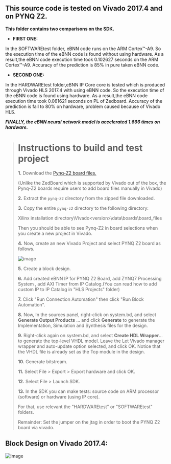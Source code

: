 ## **This source code is tested on Vivado 2017.4 and on PYNQ Z2.**

**This folder contains two comparisons on the SDK.**

- **FIRST ONE:**

In the SOFTWAREtest folder, eBNN code runs on the ARM Cortex™-A9. 
So the execution time of the eBNN code is found without using hardware.
As a result,the eBNN code execution time took 0.102627 seconds on the ARM Cortex™-A9.
Accuracy of the prediction is 85% in pure taken eBNN code.

- **SECOND ONE:**

In the HARDWAREtest folder,eBNN IP Core core is tested which is produced through Vivado HLS 2017.4 with using eBNN code. 
So the execution time of the eBNN code is found using hardware.
As a result,the eBNN code execution time took 0.061621 seconds on PL of Zedboard.
Accuracy of the prediction is fall to 80% on hardware, problem caused because of Vivado HLS.


_**FINALLY, the eBNN neural network model is accelerated 1.666 times on hardware.**_

> # Instructions to build and test project
> **1.** Download the [Pynq-Z2 board files.](https://www.tul.com.tw/ProductsPYNQ-Z2.html)
> 
> (Unlike the ZedBoard which is supported by Vivado out of the box, the Pynq-Z2 boards require users to add board files manually in Vivado)
> 
> **2.** Extract the `pynq-z2` directory from the zipped file downloaded.
> 
> **3.** Copy the entire `pynq-z2` directory to the following directory:
> 
>  Xilinx installation directory\Vivado\<version>\data\boards\board_files
>  
>  Then you should be able to see Pynq-Z2 in board selections when you create a new project in Vivado. 
>  
> **4.** Now, create an new Vivado Project and select PYNQ Z2 board as follows.
> 
> ![image](https://user-images.githubusercontent.com/77918562/124367431-caf52780-dc5f-11eb-91af-42726d508ba0.png)
> 
> **5.** Create a block design.
> 
> **6.** Add created eBNN IP for PYNQ Z2 Board, add ZYNQ7 Processing System , add AXI Timer from IP Catalog.(You can read how to add custom IP to IP Catalog in "HLS Projects" folder)
> 
> **7.** Click "Run Connection Automation" then click "Run Block Automation".
> 
> **8.** Now, In the sources panel, right-click on system.bd, and select **Generate Output Products** … and click **Generate** to generate the Implementation, Simulation and Synthesis files for the design.
> 
> **9.** Right-click again on system.bd, and select **Create HDL Wrapper**… to generate the top-level VHDL model. Leave the Let Vivado manager wrapper and auto-update option selected, and click OK. Notice that the VHDL file is already set as the Top module in the design.
> 
> **10.** Generate bitstream.
> 
> **11.** Select File > Export > Export hardware and click OK.
> 
> **12.** Select File > Launch SDK.
> 
> **13.** In the SDK you can make tests: source code on ARM processor (software) or hardware (using IP core).
> 
> For that, use relevant the "HARDWAREtest" or "SOFTWAREtest" folders.
> 
> Remainder: Set the jumper on the jtag in order to boot the PYNQ Z2 board via vivado.
 


  

## **Block Design on Vivado 2017.4:**

![image](https://user-images.githubusercontent.com/77918562/124366664-00971200-dc5a-11eb-9447-32b2122f34c1.png)
